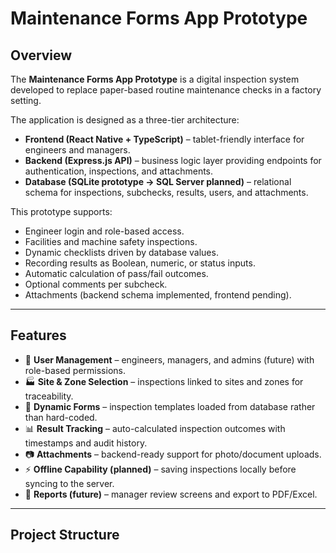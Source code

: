 # Maintenance Forms App Prototype  

## Overview  
The **Maintenance Forms App Prototype** is a digital inspection system developed to replace paper-based routine maintenance checks in a factory setting.  

The application is designed as a three-tier architecture:  

- **Frontend (React Native + TypeScript)** – tablet-friendly interface for engineers and managers.  
- **Backend (Express.js API)** – business logic layer providing endpoints for authentication, inspections, and attachments.  
- **Database (SQLite prototype → SQL Server planned)** – relational schema for inspections, subchecks, results, users, and attachments.  

This prototype supports:  
- Engineer login and role-based access.  
- Facilities and machine safety inspections.  
- Dynamic checklists driven by database values.  
- Recording results as Boolean, numeric, or status inputs.  
- Automatic calculation of pass/fail outcomes.  
- Optional comments per subcheck.  
- Attachments (backend schema implemented, frontend pending).  

---

## Features  
- 🔐 **User Management** – engineers, managers, and admins (future) with role-based permissions.  
- 🏭 **Site & Zone Selection** – inspections linked to sites and zones for traceability.  
- 📝 **Dynamic Forms** – inspection templates loaded from database rather than hard-coded.  
- 📊 **Result Tracking** – auto-calculated inspection outcomes with timestamps and audit history.  
- 📷 **Attachments** – backend-ready support for photo/document uploads.  
- ⚡ **Offline Capability (planned)** – saving inspections locally before syncing to the server.  
- 📑 **Reports (future)** – manager review screens and export to PDF/Excel.  

---

## Project Structure  

